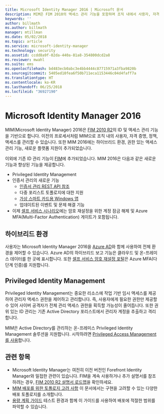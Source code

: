 ```yaml
---
title: Microsoft Identity Manager 2016 | Microsoft 문서
description: MIM은 FIM 2010의 액세스 관리 기능을 포함하며 조직 내에서 사용자, 자격 증명, 정책 및 액세스를 관리하는 데 도움이 됩니다.
keywords: ''
author: billmath
ms.author: billmath
manager: mtillman
ms.date: 05/02/2018
ms.topic: article
ms.service: microsoft-identity-manager
ms.technology: security
ms.assetid: ccdd8a9f-02da-440a-81a8-354800dcd2a8
ms.reviewer: mwahl
ms.suite: ems
ms.openlocfilehash: bd483ecb0abc3e4bb4444c87715971a3fba9820b
ms.sourcegitcommit: 5405ed10fea6f50b711eca1153446c04d4faff7a
ms.translationtype: HT
ms.contentlocale: ko-KR
ms.lasthandoff: 06/25/2018
ms.locfileid: "36927190"
---
```

# <a name="microsoft-identity-manager-2016"></a>Microsoft Identity Manager 2016

MIM(Microsoft Identity Manager) 2016은 [FIM 2010 R2](https://technet.microsoft.com/library/jj133885.aspx)의 ID 및 액세스 관리 기능을 기반으로 합니다. 이전의 프로세서처럼 MIM으로 조직 내의 사용자, 자격 증명, 정책, 액세스를 관리할 수 있습니다.  또한 MIM 2016에는 하이브리드 환경, 권한 있는 액세스 관리 기능, 새로운 플랫폼 지원이 추가되었습니다.

이외에 기존 ID 관리 기능이 [FIM](https://technet.microsoft.com/library/jj133868)에 추가되었습니다. MIM 2016은 다음과 같은 새로운 기능과 향상된 기능을 제공합니다.

- Privileged Identity Management
- 인증서 관리의 새로운 기능
  - [인증서 관리 REST API 참조](./reference/certificate-management-rest-api-reference.md)
  - 다중 포리스트 토폴로지에 대한 지원
  - [가상 스마트 카드용 Windows 앱](working-with-mim-certificate-manager.md)
  - 업데이트된 이벤트 및 문제 해결 기능 
- 이제 [셀프 서비스 시나리오](working-with-self-service-password-reset.md)에는 암호 재설정을 위한 계정 잠금 해제 및 Azure MFA(Multi-Factor Authentication) 게이트가 포함됩니다.

## <a name="hybrid-experience"></a>하이브리드 환경

사용자는 Microsoft Identity Manager 2016을 [Azure AD](https://docs.microsoft.com/azure/active-directory/active-directory-whatis)와 함께 사용하여 전체 환경을 제어할 수 있습니다. Azure AD의 하이브리드 보고 기능은 클라우드 및 온-프레미스 데이터를 한 곳에 표시합니다. 또한 [셀프 서비스 암호 재설정 포털](working-with-self-service-password-reset.md)은 Azure MFA(다단계 인증)를 지원합니다.

## <a name="privileged-identity-management"></a>Privileged Identity Management

Privileged Identity Management는 중요한 리소스에 작업 기반 임시 액세스를 제공하여 관리자 액세스 권한을 제어하고 관리합니다. 즉, 사용자에게 필요한 권한만 제공할 수 있어 사이버 공격자가 전체 관리 액세스 권한을 획득할 가능성이 줄어듭니다. 또한 권위 있는 ID 관리는 기존 Active Directory 포리스트에서 관리자 계정을 추출하고 격리합니다.

MIM은 Active Directory를 관리하는 온-프레미스 Privileged Identity Management 솔루션을 지원합니다. 시작하려면 [Privileged Access Management를 사용](./pam/privileged-identity-management-for-active-directory-domain-services.md)합니다.

## <a name="related-topics"></a>관련 항목

- Microsoft Identity Manager는 여전히 이전 버전인 Forefront Identity Manager와 밀접한 관련이 있습니다. FIM을 계속 사용하거나 추가 설명서를 참조하려는 경우, [FIM 2010 R2 설명서 로드맵](https://technet.microsoft.com/library/jj133885.aspx)을 확인하세요.
- [MIM 배포를 위한 토폴로지 고려 사항](topology-considerations.md) 이 문서에서는 구현을 고려할 수 있는 다양한 배포 토폴로지를 소개합니다.
- [용량 계획 가이드](capacity-planning-guide.md) 테스트 환경과 함께 이 가이드를 사용하여 배포에 적절한 범위를 파악할 수 있습니다.
